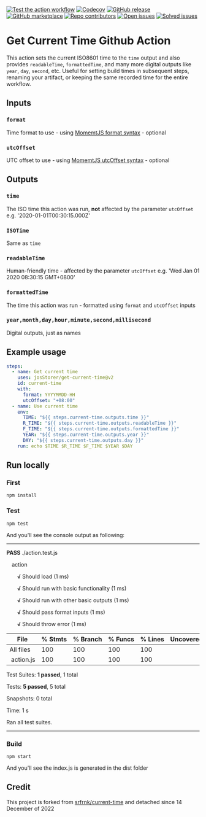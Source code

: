 [![Test the action workflow](https://github.com/josStorer/get-current-time/workflows/Test%20the%20action/badge.svg)](https://github.com/josStorer/get-current-time/actions?query=workflow:"Test+the+action")
[![Codecov](https://codecov.io/gh/josStorer/get-current-time/graph/badge.svg)](https://codecov.io/gh/josStorer/get-current-time)
[![GitHub release](https://img.shields.io/github/release/josStorer/get-current-time.svg)](https://github.com/josStorer/get-current-time/releases/latest)
[![GitHub marketplace](https://img.shields.io/badge/marketplace-get--current--time-blue?logo=github)](https://github.com/marketplace/actions/get-current-time)
[![Repo contributors](https://img.shields.io/github/contributors/josStorer/get-current-time.svg)](https://github.com/josStorer/get-current-time/graphs/contributors)
[![Open issues](https://img.shields.io/github/issues-raw/josStorer/get-current-time)](https://github.com/josStorer/get-current-time/issues?q=is%3Aissue+is%3Aopen)
[![Solved issues](https://img.shields.io/github/issues-closed-raw/josStorer/get-current-time/solved?color=4bc51d&label=solved%20issues)](https://github.com/josStorer/get-current-time/issues?q=is%3Aissue+label%3Asolved)

# Get Current Time Github Action

This action sets the current ISO8601 time to the `time` output and also provides `readableTime`, `formattedTime`, and many more digital outputs like `year`, `day`, `second`, etc. Useful for setting build times in subsequent steps, renaming your artifact, or keeping the same recorded time for the entire workflow.

## Inputs

### `format`

Time format to use - using [MomemtJS format syntax](https://momentjs.com/docs/#/displaying/format/) - optional

### `utcOffset`

UTC offset to use - using [MomemtJS utcOffset syntax](https://momentjs.com/docs/#/manipulating/utc-offset/) - optional

## Outputs

### `time`

The ISO time this action was run, **not** affected by the parameter `utcOffset`  e.g. '2020-01-01T00:30:15.000Z'

### `ISOTime`

Same as `time`

### `readableTime`

Human-friendly time - affected by the parameter `utcOffset`  e.g. 'Wed Jan 01 2020 08:30:15 GMT+0800'

### `formattedTime`

The time this action was run - formatted using `format` and `utcOffset` inputs

### `year,month,day,hour,minute,second,millisecond`

Digital outputs, just as names

## Example usage

```yaml
steps:
  - name: Get current time
    uses: josStorer/get-current-time@v2
    id: current-time
    with:
      format: YYYYMMDD-HH
      utcOffset: "+08:00"
  - name: Use current time
    env:
      TIME: "${{ steps.current-time.outputs.time }}"
      R_TIME: "${{ steps.current-time.outputs.readableTime }}"
      F_TIME: "${{ steps.current-time.outputs.formattedTime }}"
      YEAR: "${{ steps.current-time.outputs.year }}"
      DAY: "${{ steps.current-time.outputs.day }}"
    run: echo $TIME $R_TIME $F_TIME $YEAR $DAY
```

## Run locally

### First

```
npm install
```

### Test

```
npm test
```

And you'll see the console output as following:

***

**PASS**  ./action.test.js

&ensp;&ensp;action
  
  &ensp;&ensp;&ensp;&ensp;**√** Should load (1 ms)

  &ensp;&ensp;&ensp;&ensp;**√** Should run with basic functionality (1 ms)

  &ensp;&ensp;&ensp;&ensp;**√** Should run with other basic outputs (1 ms)

  &ensp;&ensp;&ensp;&ensp;**√** Should pass format inputs (1 ms)

  &ensp;&ensp;&ensp;&ensp;**√** Should throw error (1 ms)


| File            | %&nbsp;Stmts | %&nbsp;Branch | %&nbsp;Funcs | %&nbsp;Lines | Uncovered&nbsp;Line&nbsp;#s |
|-----------------|--------------|---------------|--------------|--------------|-----------------------------|
| All files       | 100          | 100           | 100          | 100          |                             |
| &nbsp;action.js | 100          | 100           | 100          | 100          |                             |

Test Suites: **1 passed**, 1 total

Tests:       **5 passed**, 5 total

Snapshots:   0 total

Time:        1 s

Ran all test suites.

***

### Build

```
npm start
```

And you'll see the index.js is generated in the dist folder

## Credit

This project is forked from [srfrnk/current-time](https://github.com/srfrnk/current-time) and detached since 14 December of 2022
